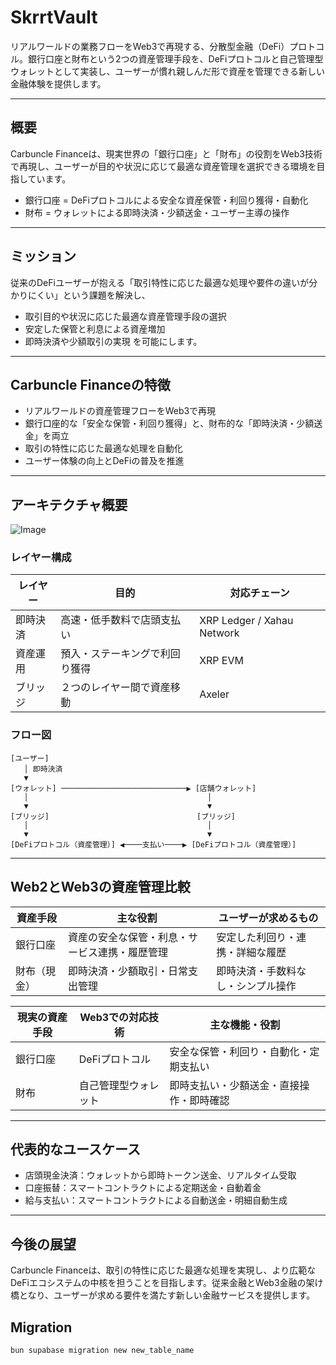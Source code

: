 # SkrrtVault

リアルワールドの業務フローをWeb3で再現する、分散型金融（DeFi）プロトコル。銀行口座と財布という2つの資産管理手段を、DeFiプロトコルと自己管理型ウォレットとして実装し、ユーザーが慣れ親しんだ形で資産を管理できる新しい金融体験を提供します。

---

## 概要

Carbuncle Financeは、現実世界の「銀行口座」と「財布」の役割をWeb3技術で再現し、ユーザーが目的や状況に応じて最適な資産管理を選択できる環境を目指しています。

- 銀行口座 = DeFiプロトコルによる安全な資産保管・利回り獲得・自動化
- 財布 = ウォレットによる即時決済・少額送金・ユーザー主導の操作

---

## ミッション

従来のDeFiユーザーが抱える「取引特性に応じた最適な処理や要件の違いが分かりにくい」という課題を解決し、
- 取引目的や状況に応じた最適な資産管理手段の選択
- 安定した保管と利息による資産増加
- 即時決済や少額取引の実現
を可能にします。

---

## Carbuncle Financeの特徴

- リアルワールドの資産管理フローをWeb3で再現
- 銀行口座的な「安全な保管・利回り獲得」と、財布的な「即時決済・少額送金」を両立
- 取引の特性に応じた最適な処理を自動化
- ユーザー体験の向上とDeFiの普及を推進

---

## アーキテクチャ概要

![Image](https://github.com/user-attachments/assets/77799558-1a3e-44a1-b39b-df0cef1cee88)

### レイヤー構成

| レイヤー   | 目的                         | 対応チェーン                |
|------------|------------------------------|-----------------------------|
| 即時決済   | 高速・低手数料で店頭支払い   | XRP Ledger / Xahau Network  |
| 資産運用   | 預入・ステーキングで利回り獲得 | XRP EVM                     |
| ブリッジ   | ２つのレイヤー間で資産移動   | Axeler                      |

### フロー図

```
[ユーザー]
   │ 即時決済
   ▼
[ウォレット] ────────────────────────────▶ [店舗ウォレット]
   │                                        │
   ▼                                        ▼
[ブリッジ]                                 [ブリッジ]
   │                                        │
   ▼                                        ▼
[DeFiプロトコル（資産管理）] ◀────支払い────▶ [DeFiプロトコル（資産管理）]
```

---

## Web2とWeb3の資産管理比較

| 資産手段      | 主な役割                                      | ユーザーが求めるもの                |
|---------------|-----------------------------------------------|-------------------------------------|
| 銀行口座      | 資産の安全な保管・利息・サービス連携・履歴管理 | 安定した利回り・連携・詳細な履歴     |
| 財布（現金）  | 即時決済・少額取引・日常支出管理              | 即時決済・手数料なし・シンプル操作   |

| 現実の資産手段 | Web3での対応技術      | 主な機能・役割                                  |
|----------------|----------------------|-------------------------------------------------|
| 銀行口座       | DeFiプロトコル        | 安全な保管・利回り・自動化・定期支払い           |
| 財布           | 自己管理型ウォレット  | 即時支払い・少額送金・直接操作・即時確認         |

---

## 代表的なユースケース

- 店頭現金決済：ウォレットから即時トークン送金、リアルタイム受取
- 口座振替：スマートコントラクトによる定期送金・自動着金
- 給与支払い：スマートコントラクトによる自動送金・明細自動生成

---

## 今後の展望

Carbuncle Financeは、取引の特性に応じた最適な処理を実現し、より広範なDeFiエコシステムの中核を担うことを目指します。従来金融とWeb3金融の架け橋となり、ユーザーが求める要件を満たす新しい金融サービスを提供します。

## Migration


```bash
bun supabase migration new new_table_name
```
